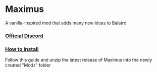 # Maximus
A vanilla-inspired mod that adds many new ideas to Balatro

### [Official Discord](https://discord.gg/GvCCcryM48)

### [How to install](https://github.com/Steamodded/smods/wiki)
Follow this guide and unzip the latest release of Maximus into the newly created "Mods" folder
